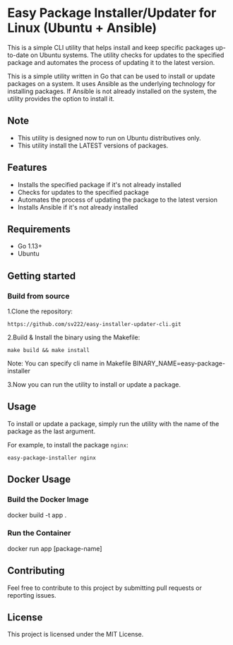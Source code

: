 # Easy Package Installer/Updater for Linux (Ubuntu + Ansible)

This is a simple CLI utility that helps install and keep specific packages up-to-date on Ubuntu systems. The utility checks for updates to the specified package and automates the process of updating it to the latest version.

This is a simple utility written in Go that can be used to install or update packages on a system. It uses Ansible as the underlying technology for installing packages. If Ansible is not already installed on the system, the utility provides the option to install it.

## Note

- This utility is designed now to run on Ubuntu distributives only.
- This utility install the LATEST versions of packages.

## Features

- Installs the specified package if it's not already installed
- Checks for updates to the specified package
- Automates the process of updating the package to the latest version
- Installs Ansible if it's not already installed

## Requirements

- Go 1.13+
- Ubuntu

## Getting started



### Build from source

1.Clone the repository:

```shell
https://github.com/sv222/easy-installer-updater-cli.git
```

2.Build & Install the binary using the Makefile:

```shell
make build && make install
```

Note:
You can specify cli name in Makefile
BINARY_NAME=easy-package-installer

3.Now you can run the utility to install or update a package.

## Usage

To install or update a package, simply run the utility with the name of the package as the last argument.

For example, to install the package `nginx`:

```shell
easy-package-installer nginx
```

## Docker Usage

### Build the Docker Image

docker build -t app .

### Run the Container

docker run app [package-name]

## Contributing

Feel free to contribute to this project by submitting pull requests or reporting issues.

## License

This project is licensed under the MIT License.